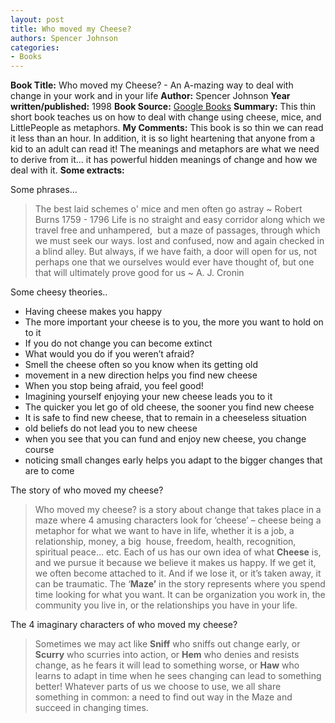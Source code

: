 ```yaml
---
layout: post
title: Who moved my Cheese?
authors: Spencer Johnson
categories:
- Books
---
```



**Book Title:** Who moved my Cheese? - An A-mazing way to deal with change in your work and in your life
**Author:** Spencer Johnson
**Year written/published:** 1998
**Book Source:** [Google Books](http://books.google.com/books?id=aDvqGQAACAAJ&dq=who+moved+my+cheese)
**Summary:** This thin short book teaches us on how to deal with change using cheese, mice, and LittlePeople as metaphors.
**My Comments:** This book is so thin we can read it less than an hour. In addition, it is so light heartening that anyone from a kid to an adult can read it! The meanings and metaphors are what we need to derive from it… it has powerful hidden meanings of change and how we deal with it.
**Some extracts:**

Some phrases...

> The best laid schemes o' mice and men often go astray ~ Robert Burns 1759 - 1796 Life is no straight and easy corridor along which we travel free and unhampered,  but a maze of passages, through which we must seek our ways. lost and confused, now and again checked in a blind alley. But always, if we have faith, a door will open for us, not perhaps one that we ourselves would ever have thought of, but one that will ultimately prove good for us ~ A. J. Cronin

Some cheesy theories..

- Having cheese makes you happy
- The more important your cheese is to you, the more you want to hold on to it
- If you do not change you can become extinct
- What would you do if you weren’t afraid?
- Smell the cheese often so you know when its getting old
- movement in a new direction helps you find new cheese
- When you stop being afraid, you feel good!
- Imagining yourself enjoying your new cheese leads you to it
- The quicker you let go of old cheese, the sooner you find new cheese
- It is safe to find new cheese, that to remain in a cheeseless situation
- old beliefs do not lead you to new cheese
- when you see that you can fund and enjoy new cheese, you change course
- noticing small changes early helps you adapt to the bigger changes that are to come

The story of who moved my cheese?

> Who moved my cheese? is a story about change that takes place in a maze where 4 amusing characters look for ‘cheese’ – cheese being a metaphor for what we want to have in life, whether it is a job, a relationship, money, a big  house, freedom, health, recognition, spiritual peace… etc. Each of us has our own idea of what **Cheese** is, and we pursue it because we believe it makes us happy. If we get it, we often become attached to it. And if we lose it, or it’s taken away, it can be traumatic. The ‘**Maze’** in the story represents where you spend time looking for what you want. It can be organization you work in, the community you live in, or the relationships you have in your life.

The 4 imaginary characters of who moved my cheese?

> Sometimes we may act like **Sniff** who sniffs out change early, or **Scurry** who scurries into action, or **Hem** who denies and resists change, as he fears it will lead to something worse, or **Haw** who learns to adapt in time when he sees changing can lead to something better! Whatever parts of us we choose to use, we all share something in common: a need to find out way in the Maze and succeed in changing times.

